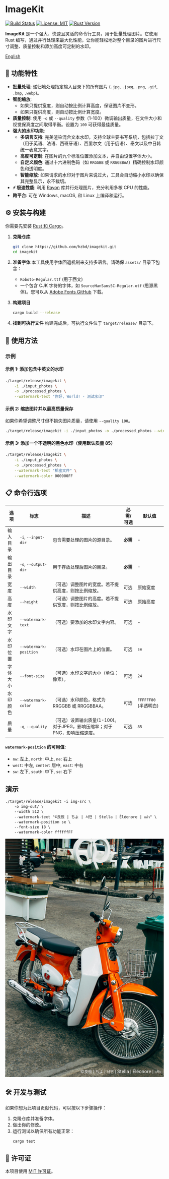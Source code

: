 # ImageKit

[![Build Status](https://img.shields.io/badge/build-passing-brightgreen)](https://github.com/hzbd/imagekit)
[![License: MIT](https://img.shields.io/badge/License-MIT-yellow.svg)](https://opensource.org/licenses/MIT)
[![Rust Version](https://img.shields.io/badge/rust-1.87%2B-blue.svg)](https://www.rust-lang.org)

**ImageKit** 是一个强大、快速且灵活的命令行工具，用于批量处理图片。它使用 Rust 编写，通过并行处理来最大化性能，让你能轻松地对整个目录的图片进行尺寸调整、质量控制和添加高度可定制的水印。

[English](./README.md)

## 🌟 功能特性

- **批量处理**: 递归地处理指定输入目录下的所有图片 (`.jpg`, `.jpeg`, `.png`, `.gif`, `.bmp`, `.webp`)。
- **智能缩放**:
    - 如果只提供宽度，则自动按比例计算高度，保证图片不变形。
    - 如果只提供高度，则自动按比例计算宽度。
- **质量控制**: 使用 `-q` 或 `--quality` 参数（1-100）微调输出质量，在文件大小和视觉保真度之间取得平衡。设置为 `100` 可获得最佳质量。
- **强大的水印功能**:
    - **多语言支持**: 完美渲染混合文本水印，支持全球主要书写系统，包括拉丁文（用于英语、法语、西班牙语）、西里尔文（用于俄语）、泰文以及中日韩统一表意文字。
    - **高度可定制**: 在图片的九个标准位置添加文本，并自由设置字体大小。
    - **自定义颜色**: 通过十六进制色码（如 `RRGGBB` 或 `RRGGBBAA`）精确控制水印颜色和透明度。
    - **智能缩放**: 如果请求的水印对于图片来说过大，工具会自动缩小水印以确保其完整显示，永不裁切。
- **⚡ 极速性能**: 利用 [Rayon](https://github.com/rayon-rs/rayon) 库并行处理图片，充分利用多核 CPU 的性能。
- **跨平台**: 可在 Windows, macOS, 和 Linux 上编译和运行。

## ⚙️ 安装与构建

你需要先安装 [Rust 和 Cargo](https://www.rust-lang.org/tools/install)。

1.  **克隆仓库**
    ```bash
    git clone https://github.com/hzbd/imagekit.git
    cd imagekit
    ```

2.  **准备字体**
    本工具使用字体回退机制来支持多语言。请确保 `assets/` 目录下包含：
    *   `Roboto-Regular.ttf` (用于西文)
    *   一个包含 CJK 字符的字体，如 `SourceHanSansSC-Regular.otf` (思源黑体)。您可以从 [Adobe Fonts GitHub](https://github.com/adobe-fonts/source-han-sans/releases) 下载。

3.  **构建项目**
    ```bash
    cargo build --release
    ```

4.  **找到可执行文件**
    构建完成后，可执行文件位于 `target/release/` 目录下。

## 🚀 使用方法

### 示例

#### 示例 1: 添加包含中英文的水印
```bash
./target/release/imagekit \
    -i ./input_photos \
    -o ./processed_photos \
    --watermark-text "你好, World! - 测试水印"
```

#### 示例 2: 缩放图片并以最高质量保存
如果你希望调整尺寸但不损失图片质量，请使用 `--quality 100`。
```bash
./target/release/imagekit -i ./input_photos -o ./processed_photos --width 1024 --quality 100
```

#### 示例 3: 添加一个不透明的黑色水印（使用默认质量 85）
```bash
./target/release/imagekit \
    -i ./input_photos \
    -o ./processed_photos \
    --watermark-text "机密文件" \
    --watermark-color 000000FF
```

## 📋 命令行选项

| 选项                 | 标志                 | 描述                                                                    | 必需/可选 | 默认值   |
| -------------------- | -------------------- | ----------------------------------------------------------------------- | --------- | -------- |
| 输入目录             | `-i`, `--input-dir`  | 包含需要处理的图片的源目录。                                            | **必需**  | -        |
| 输出目录             | `-o`, `--output-dir` | 用于存放处理后图片的目录。                                              | **必需**  | -        |
| 宽度                 | `--width`            | （可选）调整图片的宽度。若不提供高度，则按比例缩放。                    | 可选      | 原始宽度 |
| 高度                 | `--height`           | （可选）调整图片的高度。若不提供宽度，则按比例缩放。                    | 可选      | 原始高度 |
| 水印文字             | `--watermark-text`   | （可选）要添加的水印文字内容。                                          | 可选      | -        |
| 水印位置             | `--watermark-position` | （可选）水印在图片上的位置。                                            | 可选      | `se`     |
| 字体大小             | `--font-size`        | （可选）水印文字的大小（单位：像素）。                                  | 可选      | `24`     |
| 水印颜色             | `--watermark-color`  | （可选）水印颜色，格式为 RRGGBB 或 RRGGBBAA。                           | 可选      | `FFFFFF80` (半透明白) |
| 质量                 | `-q`, `--quality`    | （可选）设置输出质量(1-100)。对于JPEG，影响压缩率；对于PNG，影响压缩速度。 | 可选      | `85`     |

#### `watermark-position` 的可用值:

-   `nw`: 左上, `north`: 中上, `ne`: 右上
-   `west`: 中左, `center`: 居中, `east`: 中右
-   `sw`: 左下, `south`: 中下, `se`: 右下

## 演示

```
./target/release/imagekit -i img-src \
    -o img-out/ \
    --width 512 \
    --watermark-text "©良辰 | ちよ | 서연 | Stella | Éléonore | แก้ว" \
    --watermark-position se \
    --font-size 18 \
    --watermark-color ffffffFF
```

![Demo Watermark](./example/img-out/markus-winkler.webp)

## 🛠️ 开发与测试

如果你想为此项目贡献代码，可以按以下步骤操作：

1.  克隆仓库并准备字体。
2.  做出你的修改。
3.  运行测试以确保所有功能正常：
    ```bash
    cargo test
    ```

## 📜 许可证

本项目使用 [MIT 许可证](LICENSE)。
